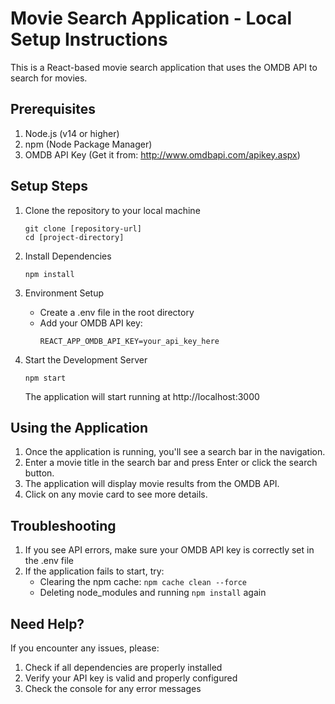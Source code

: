 Movie Search Application - Local Setup Instructions
===========================================

This is a React-based movie search application that uses the OMDB API to search for movies.

Prerequisites
------------
1. Node.js (v14 or higher)
2. npm (Node Package Manager)
3. OMDB API Key (Get it from: http://www.omdbapi.com/apikey.aspx)

Setup Steps
----------
1. Clone the repository to your local machine
   ```
   git clone [repository-url]
   cd [project-directory]
   ```

2. Install Dependencies
   ```
   npm install
   ```

3. Environment Setup
   - Create a .env file in the root directory
   - Add your OMDB API key:
     ```
     REACT_APP_OMDB_API_KEY=your_api_key_here
     ```

4. Start the Development Server
   ```
   npm start
   ```
   The application will start running at http://localhost:3000

Using the Application
-------------------
1. Once the application is running, you'll see a search bar in the navigation.
2. Enter a movie title in the search bar and press Enter or click the search button.
3. The application will display movie results from the OMDB API.
4. Click on any movie card to see more details.

Troubleshooting
--------------
1. If you see API errors, make sure your OMDB API key is correctly set in the .env file
2. If the application fails to start, try:
   - Clearing the npm cache: `npm cache clean --force`
   - Deleting node_modules and running `npm install` again

Need Help?
---------
If you encounter any issues, please:
1. Check if all dependencies are properly installed
2. Verify your API key is valid and properly configured
3. Check the console for any error messages 
